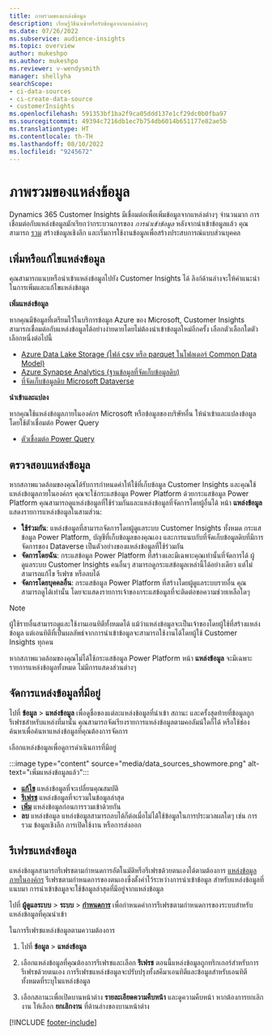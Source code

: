 ```yaml
---
title: ภาพรวมของแหล่งข้อมูล
description: เรียนรู้วิธีนำเข้าหรือรับข้อมูลจากแหล่งต่างๆ
ms.date: 07/26/2022
ms.subservice: audience-insights
ms.topic: overview
author: mukeshpo
ms.author: mukeshpo
ms.reviewer: v-wendysmith
manager: shellyha
searchScope:
- ci-data-sources
- ci-create-data-source
- customerInsights
ms.openlocfilehash: 591353bf1ba2f9ca05ddd137e1cf29dc0b0fba97
ms.sourcegitcommit: 49394c7216db1ec7b754db6014b651177e82ae5b
ms.translationtype: HT
ms.contentlocale: th-TH
ms.lasthandoff: 08/10/2022
ms.locfileid: "9245672"
---
```

# <a name="data-sources-overview"></a>ภาพรวมของแหล่งข้อมูล

Dynamics 365 Customer Insights มีเชื่อมต่อเพื่อเพิ่มข้อมูลจากแหล่งต่างๆ จำนวนมาก การเชื่อมต่อกับแหล่งข้อมูลมักเรียกว่ากระบวนการของ *การนำเข้าข้อมูล* หลังจากนำเข้าข้อมูลแล้ว คุณสามารถ [รวม](data-unification.md) สร้างข้อมูลเชิงลึก และเริ่มการใช้งานข้อมูลเพื่อสร้างประสบการณ์แบบส่วนบุคคล

## <a name="add-or-edit-data-sources"></a>เพิ่มหรือแก้ไขแหล่งข้อมูล

คุณสามารถแนบหรือนำเข้าแหล่งข้อมูลไปยัง Customer Insights ได้ ลิงก์ด้านล่างจะให้คำแนะนำในการเพิ่มและแก้ไขแหล่งข้อมูล

**เพิ่มแหล่งข้อมูล**

หากคุณมีข้อมูลที่เตรียมไว้ในบริการข้อมูล Azure ของ Microsoft, Customer Insights สามารถเชื่อมต่อกับแหล่งข้อมูลได้อย่างง่ายดายโดยไม่ต้องนำเข้าข้อมูลใหม่อีกครั้ง เลือกตัวเลือกใดตัวเลือกหนึ่งต่อไปนี้
- [Azure Data Lake Storage (ไฟล์ csv หรือ parquet ในโฟลเดอร์ Common Data Model)](connect-common-data-model.md)
- [Azure Synapse Analytics (ฐานข้อมูลที่จัดเก็บข้อมูลดิบ)](connect-synapse.md)
- [ที่จัดเก็บข้อมูลดิบ Microsoft Dataverse](connect-dataverse-managed-lake.md)

**นำเข้าและแปลง**

หากคุณใช้แหล่งข้อมูลภายในองค์กร Microsoft หรือข้อมูลของบริษัทอื่น ให้นำเข้าและแปลงข้อมูลโดยใช้ตัวเชื่อมต่อ Power Query
- [ตัวเชื่อมต่อ Power Query](connect-power-query.md)

## <a name="review-data-sources"></a>ตรวจสอบแหล่งข้อมูล

หากสภาพแวดล้อมของคุณได้รับการกำหนดค่าให้ใช้ที่เก็บข้อมูล Customer Insights และคุณใช้แหล่งข้อมูลภายในองค์กร คุณจะใช้กระแสข้อมูล Power Platform ด้วยกระแสข้อมูล Power Platform คุณสามารถดูแหล่งข้อมูลที่ใช้ร่วมกันและแหล่งข้อมูลที่จัดการโดยผู้อื่นได้ หน้า **แหล่งข้อมูล** แสดงรายการแหล่งข้อมูลในสามส่วน:
- **ใช้ร่วมกัน**: แหล่งข้อมูลที่สามารถจัดการโดยผู้ดูแลระบบ Customer Insights ทั้งหมด กระแสข้อมูล Power Platform, บัญชีที่เก็บข้อมูลของคุณเอง และการแนบกับที่จัดเก็บข้อมูลดิบที่มีการจัดการของ Dataverse เป็นตัวอย่างของแหล่งข้อมูลที่ใช้ร่วมกัน
- **จัดการโดยฉัน**: กระแสข้อมูล Power Platform ที่สร้างและมีเฉพาะคุณเท่านั้นที่จัดการได้ ผู้ดูแลระบบ Customer Insights คนอื่นๆ สามารถดูกระแสข้อมูลเหล่านี้ได้อย่างเดียว แต่ไม่สามารถแก้ไข รีเฟรช หรือลบได้
- **จัดการโดยบุคคลอื่น**: กระแสข้อมูล Power Platform ที่สร้างโดยผู้ดูแลระบบรายอื่น คุณสามารถดูได้เท่านั้น โดยจะแสดงรายการเจ้าของกระแสข้อมูลที่จะติดต่อขอความช่วยเหลือใดๆ
> [!NOTE]
> ผู้ใช้รายอื่นสามารถดูและใช้งานเอนทิตีทั้งหมดได้ แม้ว่าแหล่งข้อมูลจะเป็นเจ้าของโดยผู้ใช้ที่สร้างแหล่งข้อมูล แต่เอนทิตีที่เป็นผลลัพธ์จากการนำเข้าข้อมูลจะสามารถใช้งานได้โดยผู้ใช้ Customer Insights ทุกคน

หากสภาพแวดล้อมของคุณไม่ได้ใช้กระแสข้อมูล Power Platform หน้า **แหล่งข้อมูล** จะมีเฉพาะรายการแหล่งข้อมูลทั้งหมด ไม่มีการแสดงส่วนต่างๆ

## <a name="manage-existing-data-sources"></a>จัดการแหล่งข้อมูลที่มีอยู่

ไปที่ **ข้อมูล** > **แหล่งข้อมูล** เพื่อดูชื่อของแต่ละแหล่งข้อมูลที่นำเข้า สถานะ และครั้งสุดท้ายที่ข้อมูลถูกรีเฟรชสำหรับแหล่งที่มานั้น คุณสามารถจัดเรียงรายการแหล่งข้อมูลตามคอลัมน์ใดก็ได้ หรือใช้ช่องค้นหาเพื่อค้นหาแหล่งข้อมูลที่คุณต้องการจัดการ

เลือกแหล่งข้อมูลเพื่อดูการดำเนินการที่มีอยู่

:::image type="content" source="media/data_sources_showmore.png" alt-text="เพิ่มแหล่งข้อมูลแล้ว":::

- [**แก้ไข**](#add-or-edit-data-sources) แหล่งข้อมูลที่จะเปลี่ยนคุณสมบัติ
- [**รีเฟรช**](#refresh-data-sources) แหล่งข้อมูลที่จะรวมในข้อมูลล่าสุด
- [**เพิ่ม**](data-sources-enrichment.md) แหล่งข้อมูลก่อนการรวมเข้าด้วยกัน
- **ลบ** แหล่งข้อมูล แหล่งข้อมูลสามารถลบได้ก็ต่อเมื่อไม่ได้ใช้ข้อมูลในการประมวลผลใดๆ เช่น การรวม ข้อมูลเชิงลึก การเปิดใช้งาน หรือการส่งออก

## <a name="refresh-data-sources"></a>รีเฟรชแหล่งข้อมูล

แหล่งข้อมูลสามารถรีเฟรชตามกำหนดการอัตโนมัติหรือรีเฟรชด้วยตนเองได้ตามต้องการ [แหล่งข้อมูลภายในองค์กร](connect-power-query.md#add-data-from-on-premises-data-sources) รีเฟรชตามกำหนดการของตนเองซึ่งตั้งค่าไว้ระหว่างการนำเข้าข้อมูล สำหรับแหล่งข้อมูลที่แนบมา การนำเข้าข้อมูลจะใช้ข้อมูลล่าสุดที่มีอยู่จากแหล่งข้อมูล

ไปที่ **ผู้ดูแลระบบ** > **ระบบ** > [**กำหนดการ**](schedule-refresh.md) เพื่อกำหนดค่าการรีเฟรชตามกำหนดการของระบบสำหรับแหล่งข้อมูลที่คุณนำเข้า

ในการรีเฟรชแหล่งข้อมูลตามความต้องการ

1. ไปที่ **ข้อมูล** > **แหล่งข้อมูล**

1. เลือกแหล่งข้อมูลที่คุณต้องการรีเฟรชและเลือก **รีเฟรช** ตอนนี้แหล่งข้อมูลถูกทริกเกอร์สำหรับการรีเฟรชด้วยตนเอง การรีเฟรชแหล่งข้อมูลจะปรับปรุงทั้งสคีมาเอนทิตีและข้อมูลสำหรับเอนทิตีทั้งหมดที่ระบุในแหล่งข้อมูล

1. เลือกสถานะเพื่อเปิดบานหน้าต่าง **รายละเอียดความคืบหน้า** และดูความคืบหน้า หากต้องการยกเลิกงาน ให้เลือก **ยกเลิกงาน** ที่ด้านล่างของบานหน้าต่าง

[!INCLUDE [footer-include](includes/footer-banner.md)]

